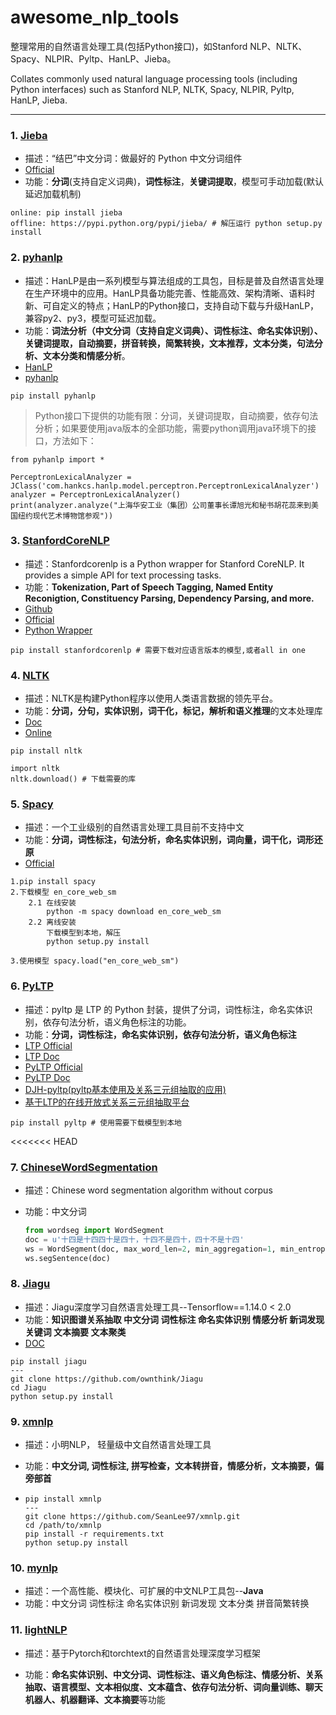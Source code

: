 # awesome_nlp_tools

整理常用的自然语言处理工具(包括Python接口)，如Stanford NLP、NLTK、Spacy、NLPIR、Pyltp、HanLP、Jieba。

Collates commonly used natural language processing tools (including Python interfaces) such as Stanford NLP, NLTK, Spacy, NLPIR, Pyltp, HanLP, Jieba.

---

### 1. [Jieba](./jieba.ipynb)
- 描述：“结巴”中文分词：做最好的 Python 中文分词组件
- [Official](https://github.com/fxsjy/jieba)
- 功能：**分词**(支持自定义词典)，**词性标注**，**关键词提取**，模型可手动加载(默认延迟加载机制)

```shell
online: pip install jieba
offline: https://pypi.python.org/pypi/jieba/ # 解压运行 python setup.py install
```

### 2. [pyhanlp](./pyhanlp.ipynb)
- 描述：HanLP是由一系列模型与算法组成的工具包，目标是普及自然语言处理在生产环境中的应用。HanLP具备功能完善、性能高效、架构清晰、语料时新、可自定义的特点；HanLP的Python接口，支持自动下载与升级HanLP，兼容py2、py3，模型可延迟加载。
- 功能：**词法分析（中文分词（支持自定义词典）、词性标注、命名实体识别）、关键词提取，自动摘要，拼音转换，简繁转换，文本推荐，文本分类，句法分析、文本分类和情感分析**。
- [HanLP](https://github.com/hankcs/HanLP)
- [pyhanlp](https://github.com/hankcs/pyhanlp)


```shell
pip install pyhanlp
```
> Python接口下提供的功能有限：分词，关键词提取，自动摘要，依存句法分析；如果要使用java版本的全部功能，需要python调用java环境下的接口，方法如下：

```shell
from pyhanlp import *

PerceptronLexicalAnalyzer = JClass('com.hankcs.hanlp.model.perceptron.PerceptronLexicalAnalyzer')
analyzer = PerceptronLexicalAnalyzer()
print(analyzer.analyze("上海华安工业（集团）公司董事长谭旭光和秘书胡花蕊来到美国纽约现代艺术博物馆参观"))
```

### 3. [StanfordCoreNLP](。、stanford_corenlp.ipynb)

- 描述：Stanfordcorenlp is a Python wrapper for Stanford CoreNLP. It provides a simple API for text processing tasks.
- 功能：**Tokenization, Part of Speech Tagging, Named Entity Reconigtion, Constituency Parsing, Dependency Parsing, and more.**
- [Github](https://github.com/stanfordnlp/CoreNLP)
- [Official](https://stanfordnlp.github.io/CoreNLP/)
- [Python Wrapper](https://github.com/Good2NLP/stanford-corenlp)

```shell
pip install stanfordcorenlp # 需要下载对应语言版本的模型,或者all in one 
```

### 4. [NLTK](./nltk.ipynb)

- 描述：NLTK是构建Python程序以使用人类语言数据的领先平台。
- 功能：**分词，分句，实体识别，词干化，标记，解析和语义推理**的文本处理库
- [Doc](http://www.nltk.org/)
- [Online](http://www.nltk.org/book/)

```shell
pip install nltk

import nltk
nltk.download() # 下载需要的库
```

### 5. [Spacy](https://spacy.io/)

- 描述：一个工业级别的自然语言处理工具目前不支持中文
- 功能：**分词，词性标注，句法分析，命名实体识别，词向量，词干化，词形还原**
- [Official](https://spacy.io/)

```shell
1.pip install spacy
2.下载模型 en_core_web_sm
    2.1 在线安装 
        python -m spacy download en_core_web_sm
    2.2 离线安装 
        下载模型到本地，解压
        python setup.py install
        
3.使用模型 spacy.load("en_core_web_sm")

```

### 6. [PyLTP](https://github.com/HuangFJ/pyltp)

- 描述：pyltp 是 LTP 的 Python 封装，提供了分词，词性标注，命名实体识别，依存句法分析，语义角色标注的功能。
- 功能：**分词，词性标注，命名实体识别，依存句法分析，语义角色标注**
- [LTP Official](https://github.com/HIT-SCIR/ltp)
- [LTP Doc](https://ltp.readthedocs.io/zh_CN/latest/begin.html)
- [PyLTP Official](https://github.com/HuangFJ/pyltp)
- [PyLTP Doc](https://pyltp.readthedocs.io/zh_CN/develop/api.html)
- [DJH-pyltp(pyltp基本使用及关系三元组抽取的应用)](https://github.com/jasonhavenD/DJH-pyltp)
- [基于LTP的在线开放式关系三元组抽取平台](https://github.com/jasonhavenD/DJH-GraduationDesign)

```shell
pip install pyltp # 使用需要下载模型到本地
```
<<<<<<< HEAD


### 7. [ChineseWordSegmentation](https://github.com/Moonshile/ChineseWordSegmentation)

- 描述：Chinese word segmentation algorithm without corpus

- 功能：中文分词

  ```python
  from wordseg import WordSegment
  doc = u'十四是十四四十是四十，十四不是四十，四十不是十四'
  ws = WordSegment(doc, max_word_len=2, min_aggregation=1, min_entropy=0.5)
  ws.segSentence(doc)
  ```

### 8. [Jiagu](<https://github.com/ownthink/Jiagu>)

- 描述：Jiagu深度学习自然语言处理工具--Tensorflow==1.14.0 < 2.0
- 功能：**知识图谱关系抽取 中文分词 词性标注 命名实体识别 情感分析 新词发现 关键词 文本摘要 文本聚类**
- [DOC](https://www.ownthink.com/docs/nlp/)

```shell
pip install jiagu
---
git clone https://github.com/ownthink/Jiagu
cd Jiagu
python setup.py install
```

### 9. [xmnlp](<https://github.com/SeanLee97/xmnlp>)

- 描述：小明NLP， 轻量级中文自然语言处理工具

- 功能：**中文分词, 词性标注, 拼写检查，文本转拼音，情感分析，文本摘要，偏旁部首**

- ```shell
  pip install xmnlp
  ---
  git clone https://github.com/SeanLee97/xmnlp.git
  cd /path/to/xmnlp
  pip install -r requirements.txt
  python setup.py install
  ```

### 10. [mynlp](<https://github.com/mayabot/mynlp>)

- 描述：一个高性能、模块化、可扩展的中文NLP工具包--**Java**
- 功能：中文分词 词性标注 命名实体识别 新词发现 文本分类 拼音简繁转换

### 11. [lightNLP](<https://github.com/ImportMe/lightNLP>)

- 描述：基于Pytorch和torchtext的自然语言处理深度学习框架

- 功能：**命名实体识别、中文分词、词性标注、语义角色标注、情感分析、关系抽取、语言模型、文本相似度、文本蕴含、依存句法分析、词向量训练、聊天机器人、机器翻译、文本摘要**等功能
